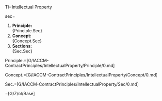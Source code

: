 Ti=Intellectual Property

sec=<ol><li><b>Principle:</b><br>{Principle.Sec}<li><b>Concept:</b><br>{Concept.Sec}<li><b>Sections:</b><br>{Sec.Sec}</ol>

Principle.=[G/IACCM-ContractPrinciples/IntellectualProperty/Principle/0.md]

Concept.=[G/IACCM-ContractPrinciples/IntellectualProperty/Concept/0.md]

Sec.=[G/IACCM-ContractPrinciples/IntellectualProperty/Sec/0.md]

=[G/Z/ol/Base]
